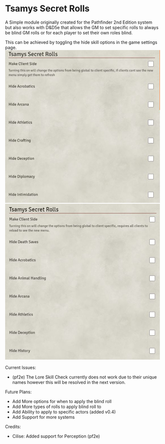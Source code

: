 <h1>Tsamys Secret Rolls</h1>



A Simple module originally created for the Pathfinder 2nd Edition system but also works with D&D5e that allows the GM to set specific rolls to always be blind GM rolls or for each player to set their own roles blind. 


This can be achieved by toggling the hide skill options in the game settings page.
![Option Page pf2e](images/Tsamysrolls.JPG)
![Option Page 5e](images/Tsamysrolls5e.JPG)

Current Issues:
- (pf2e) The Lore Skill Check currently does not work due to their unique names however this will be resolved in the next version.


Future Plans:
- Add More options for when to apply the blind roll
- Add More types of rolls to apply blind roll to
- Add Ability to apply to specific actors (added v0.4)
- Add Support for more systems

Credits:
- Cilise: Added support for Perception (pf2e)

